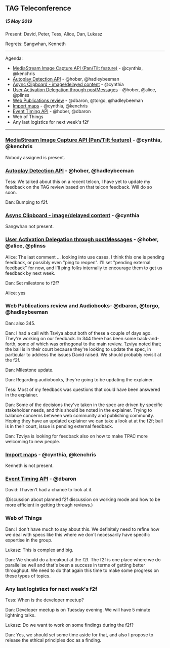 ## TAG Teleconference
##### 15 May 2019

Present: David, Peter, Tess, Alice, Dan, Lukasz

Regrets: Sangwhan, Kenneth

---

Agenda:

* [MediaStream Image Capture API (Pan/Tilt feature)](https://github.com/w3ctag/design-reviews/issues/358) - @cynthia, @kenchris
* [Autoplay Detection API](https://github.com/w3ctag/design-reviews/issues/356) - @hober, @hadleybeeman
* [Async Clipboard - image/delayed content](https://github.com/w3ctag/design-reviews/issues/350) - @cynthia
* [User Activation Delegation through postMessages](https://github.com/w3ctag/design-reviews/issues/347) - @hober, @alice, @plinss
* [Web Publications review](https://github.com/w3ctag/design-reviews/issues/344) - @dbaron, @torgo, @hadleybeeman
* [Import maps](https://github.com/w3ctag/design-reviews/issues/340) - @cynthia, @kenchris
* [Event Timing API](https://github.com/w3ctag/design-reviews/issues/324) - @hober, @dbaron
* Web of Things
* Any last logistics for next week's f2f

---


### [MediaStream Image Capture API (Pan/Tilt feature)](https://github.com/w3ctag/design-reviews/issues/358) - @cynthia, @kenchris

Nobody assigned is present.

### [Autoplay Detection API](https://github.com/w3ctag/design-reviews/issues/356) - @hober, @hadleybeeman

Tess: We talked about this on a recent telcon, I have yet to update my feedback on the TAG review based on that telcon feedback. Will do so soon.

Dan: Bumping to f2f.

### [Async Clipboard - image/delayed content](https://github.com/w3ctag/design-reviews/issues/350) - @cynthia

Sangwhan not present.

### [User Activation Delegation through postMessages](https://github.com/w3ctag/design-reviews/issues/347) - @hober, @alice, @plinss


Alice: The last comment ... looking into use cases.  I think this one is pending feedback, or possibly even "ping to reopen".  I'll set "pending external feedback" for now, and I'll ping folks internally to encourage them to get us feedback by next week.

Dan: Set milestone to f2f?

Alice: yes

### [Web Publications review](https://github.com/w3ctag/design-reviews/issues/344) and [Audiobooks](https://github.com/w3ctag/design-reviews/issues/345)- @dbaron, @torgo, @hadleybeeman

Dan: also 345.

Dan: I had a call with Tsviya about both of these a couple of days ago. They're working on our feedback. In 344 there has been some back-and-forth, some of which was orthogonal to the main review. Tzviya noted that; the ball is in their court because they're looking to update the spec, in particular to address the issues David raised. We should probably revisit at the f2f.

Dan: Milestone update.

Dan: Regarding audiobooks, they're going to be updating the explainer.

Tess: Most of my feedback was questions that could have been answered in the explainer.

Dan: Some of the decisions they've taken in the spec are driven by specific stakeholder needs, and this should be noted in the explainer. Trying to balance concerns between web community and publishing community. Hoping they have an updated explainer we can take a look at at the f2f; ball is in their court, issue is pending external feedback.

Dan: Tzviya is looking for feedback also on how to make TPAC more welcoming to new people.

### [Import maps](https://github.com/w3ctag/design-reviews/issues/340) - @cynthia, @kenchris

Kenneth is not present.

### [Event Timing API](https://github.com/w3ctag/design-reviews/issues/324) - @dbaron

David: I haven't had a chance to look at it.

(Discussion about planned f2f discussion on working mode and how to be more efficient in getting through reviews.)

### Web of Things

Dan: I don't have much to say about this. We definitely need to refine how we deal with specs like this where we don't necessarily have specific expertise in the group.

Lukasz: This is complex and big. 

Dan: We should do a breakout at the f2f. The f2f is one place where we do parallelise well and that's been a success in terms of getting better throughput. We need to do that again this time to make some progress on these types of topics.

### Any last logistics for next week's f2f

Tess: When is the developer meetup?

Dan: Developer meetup is on Tuesday evening. We will have 5 minute lightning talks.

Lukasz: Do we want to work on some findings during the f2f?

Dan: Yes, we should set some time aside for that, and also I propose to release the ethical principles doc as a finding.






